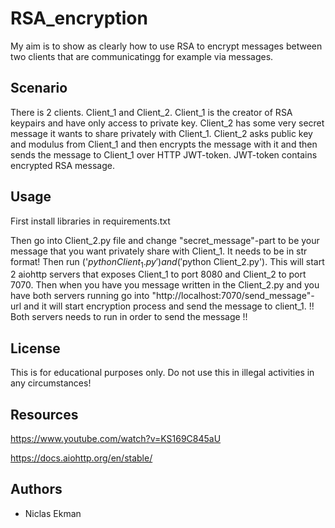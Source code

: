 # RSA_encryption

My aim is to show as clearly how to use RSA to encrypt messages between two clients that are communicatingg for example via messages.

## Scenario

There is 2 clients. Client_1 and Client_2. Client_1 is the creator of RSA keypairs and have only access to private key. Client_2 has some very
secret message it wants to share privately with Client_1. Client_2 asks public key and modulus from Client_1 and then encrypts the message with it and then
sends the message to Client_1 over HTTP JWT-token. JWT-token contains encrypted RSA message. 

## Usage

First install libraries in requirements.txt

Then go into Client_2.py file and change "secret_message"-part to be your message that you want privately share with Client_1. It needs to be in str format!
Then run ('$python Client_1.py') and ('$python Client_2.py'). This will start 2 aiohttp servers that exposes Client_1 to port 8080 and Client_2 to port 7070.
Then when you have you message written in the Client_2.py and you have both servers running go into "http://localhost:7070/send_message"- url and it will start encryption process
and send the message to client_1.  !! Both servers needs to run in order to send the message !!

## License

This is for educational purposes only. Do not use this in illegal activities in any circumstances!

## Resources

https://www.youtube.com/watch?v=KS169C845aU

https://docs.aiohttp.org/en/stable/

## Authors

* Niclas Ekman